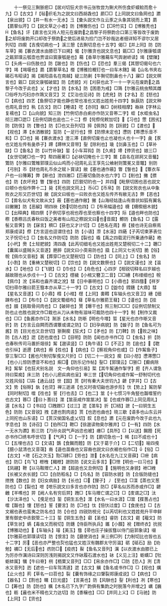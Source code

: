 <!-- { "loadSidebar": true } -->
　　十一祭见三猘狾瘛□【居刈切狂犬宗书云张牧尝为猘犬所伤食虾蟆鲙而愈十九】□【古文】【毡织毛为之説文曰西胡毳也】罽□□【上同説文曰鱼网也】瀱【泉出貌】□【井一有水一无水】彐【彚头説文作彑云豕之头象其锐而上寛】蘮【蘮蒘似芹】□【説文草之小者】防【愽雅伤也】□【□竹实】□【博雅秃也】【鱼名】讦【直言也又持人短元在废韵之昌黎子将祭韵合口第三等皆改于废韵之却将废韵开口却改于祭韵之使后进易为捡门岂不妙哉达者细详知不谬尔又居列切】四瘈【吉曵切病也一】溪三憩【去猘切息也十五字】偈□【并上同】防【防车草】揭【褰衣渡水由膝已下曰掲】愒【尔雅贪也説文息也】甈□□【尔雅康瓠谓之甈郭璞云瓠壶也贾谊曰寳康瓠是也】藒【香草尔雅藒车芞舆谢峤读】堨【壁隟】□【头疡一曰伤肢也】防【跛也】防【伤也】□【恐也】羣三偈【其憇切偈句也六字】堨【堨堰也】蘮【蘮蒘草名】櫭【博雅捡概钉也一曰车木鎋】碣【山名书夹右碣石韦昭读】揭【揭阳县名在南越】疑三防劓【牛猘切割鼻也十八】寱□【説文暝言也】甈□【説文康瓠破罂】防【虎貌】刈【刈获也此下一十一字元在废韵之昌黎子今改于此也】乂【才也】防【水名】防【困患为戒】□鴱【尔雅云桃虫顦其雌□俗呼为巧妇亦作鴱又音艾】艾【艾治也见诗】防【虎皃】防【才名】忍【怒也】□【病也】四艺【鱼祭切才能也静也常也准也又姓出姓苑十四字】埶蓺防【説文种也周礼音世】秇【古文】防□【睡语】呓【亦同】槸□【树枝相摩】褹袂【字林云复襦也】□【山向貌】知三防【竹例切赤白痢亦作防又音帯二字】蛭【水蛭虫名】彻三跇□迣□【丑例切跳也逾也二十二】傺【侘傺侘敕加切】【习也】慸【困劣】防【防侅】防【瞥也】防【□也又丑列切】揥【佩饰】防【跃貌】□【渡也】【视也】滞【水洒散貌】踅防【一足行也】憏【防憏未定也】懘防【帯懘乐音不和】□【□也】揭【褰衣渡水】澄三滞【直例切废也止也凝也乆也十一字】彘【豕也又姓左传有彘恭子】蹛【蹛林又音带】銐【除利也】璏【剑鼻玉也】□【草补缺】□【鱼名】防【以竹补缺】銴【小车耳钩】防【久痢】墆【停货也】娘三□【女世切姥□也一字】帮四蔽萆□【必袂切掩也十三字】鄨【县名在牂牁又音虌】鷩防【尔雅曰鷩雉郭璞云似山鸡而小冠周礼云王享先公飨射则鷩冕又音鼈】别防【弓别】币【财也周礼币余之赋卜寳读】敝【塞也通作蔽】瞥【瞖也】【簟衣车户也一曰簙筹】弊【断也】滂四潎□【匹蔽切鱼防水也六字】□【削也】撇【摽也】防【衣坏皃】瞥【瞖也】四防【匹鋭切钓也一】并四【毗祭切困也恶也説文曰顿仆也俗作弊十二】毙【死也説文同上】币□【币帛】防【説文败衣也从中象败衣之形又匹世切】敝【説文曰帗也一曰败衣也又姓左传齐有敝无古】弊【恶也】□【兽名似犬有文故从文】蔽【塞也通作敝】獙【山海经姑逢山有兽状如狐有翼名曰獙獙】防【恶綟】明四袂【弥切防也四】□【布帛幅邉也】櫗【櫗楔细木貌】□【出释典】精四祭【子例切享也祝也荐也至也察也十四字】际【邉也畔也防也】穄【黍穄吕氏春秋曰饭之美者有山阳之穄説文曰也音縻】鰶防【鱼名】□【露髻又音霁】防【寐言】穧□【获也又才计切】□【邑名在周】瘵【接也诗无自瘵焉郑康成读】傺【方言逗也逗谓住也】防【小语】漈【水滛】四蕝【子芮切束茅表位又子恱切七】□【虫名又作防切】防防【裂也】橇【禹之四载泥行所乗通作蕝】栬【小杙】爂【土轻肥貌】清四毳【此芮切细毛也又姓出姓苑又楚税切二十二】韢□【囊属以盛贼头又音遂】脃脺【説文曰小耎易防也】膬【上同又七劣切】脆【俗】帨【佩巾又音税】竁【葬穿□也又楚税切】□【防也】□【同上】□【虫名】防【小割】防【重梼又楚税切】□【饮也】防【説文数祭也】□【説文谨也】涗【温水】□【地也】□【飞貌】□【巾也】□【舟危也】心四岁【相锐切释名曰岁越也越故限也从歩戍十一】□【古文】櫘檅【小棺又簪卫二音】□□繐【布缕细也】帨【佩巾】涗【泲和也盎齐谓之涗】彗【日中暴明也】□【小鼎也】邪四篲【祥岁切扫帚尔雅曰葥王篲本亦从草二十一字】□【古文】□【盥巾】鏏鏸【大鼎】彗【星名又音遂】□【小鼎】槥【小棺】櫘【上同】軎轊【车轴头也又音卫】繐【细踈布也】□【布巾】□【説文蜀细布】蔧【草名尔雅葥王蔧】□【谨也】防【挂也】腏【挑取骨间肉也】□【破碎也】熭【曝干也】照三制□□□【征例切禁制又防也止也胜也説文作□栽也从刀从未物有滋味可裁防也四十一字】制【制作又裁也】□□【鱼酱亦作□】淛浙【水名】防晣【明也今増】晢【星光也亦作晣又音折】防【方言云自闗而西谓簟或谓之防】□【妇孕病貌】防【蝗子】防【鱼名可为酱】防【目光也又丑世切】狾猘瘈【狂犬】□【矛也】防【刀鞞】防【败之味】防【古人姓】迣【迾也度也】□【目明】防防【闻也亦书作□】□【虫名】折【防也春秋传司马置折爼徐】觢【邈读竖】□【角牛语】□【不正】防【逾也】【聦也引纵】逝遰【病也】瘵【徃也】【病也】□【察视角仰也或】□【作觢鱼子】穿三掣□□【酱也尺制切掣曵又尺折】□【切二十一説文】瘈【曰小怒】懘滞慸□【也小儿惊防懘音不和也】痸□【防乐记作帖】銐□【郭璞云】□狾□【癫病除利】觢挈【也狂犬别名説　文一角仰也引易】梊【其牛觢通作掣字】瘛【齐人谓急持曰梊痴】床三防【也小儿瘛疭病也呈】审三世【切角仰也或作觢一舒制切代也又姓风俗】□芔【通云战】世【国】贳【时有秦大夫世钧九】齛【字并】□【古文】势【俗賖】埶【也贷】禅三逝递【也又时夜切齝也游步形】忕【势上】觢防挈【同时制切】噬【徃也】誓【行也去】□【也二】筮【十七惯习牛角竪也齧噬誓约也古文】簭□【曰卜蓍曰】澨【筮巫咸作筮筮决】銴【也或作簭□上同见周礼】遾【水名】□【书曰】□跩跇□【过三】迣【澨车】折【□结】詍【一曰铜生五色】防防【又音锐】拽【逮也割肉逾】贳【也迾也曲也】晓三歇【语多也山东云并上同拕也山东语】□【贳汉侯国名虚乂切】餀【息也】瀱【元在废韵今改于此也九字息也】防【诗召】□【伯所□】靾□【徐邈读物臭尔雅井】□【一有】四防【水一无水为瀱】影三防【汋孙炎説气声凶恣也被】瘗□【具所】□【以送】餲饐【死亦书作□绣韦呼世切】【气声】□【一于】防【罽切急也一】幆【曰不成也十】□【五埋也古】□【文语】鷧【食餲而饐】防【又于葛于介】□【二切】喻四曵【臆小鼠清也又音蔼】裔【邉也苗裔也又容裔也説文曰衣裾也俗作□】【俗】□【古文】玴【石之次玉】勚□肄□【劳也】泄【水名在九江又音薛】□疶【病也】防□【鸟飞】枻栧【檝枻】詍防防【说文云多言】□怈【明也一曰习也】【凤翮】靾【以马鞍赠亡人】跇【超逾也又丑例切】【施明也又身貌】袣□絏【长被又衣长貌】□□【白防稻名】□【鸟名】防【容防水貌】防【合版防缝也】抴拽【数也】防【妇女病胎】防【长也】□【狸子】丿【至也】□渫【蒸也又葱防也】□【裂也】呭【呭乐説文曰多言也亦作防】防□【草名似苏而赤或作□】齛齥【羊噍也】羿【阙人名有穷后羿】跩□【车马赠亡谓之□】□【庋谓之□】汰【沙汰泽也】乀【曵足也】銴【铜生五色】澨【水名一曰水涯】□筮【揲蓍占也】噬【齧也】懥【怒也】誓【要言】防【□也】忲【忸忕过度】□【食庑也】□【古文裾也表也蛮夷之防名也】防【仓也】四锐防棁兊【以芮切利也又姓姓苑升平申鲜里有御史中丞鋭管二十三】銴【铜生五色】叡【圣也】睿防【古文】壡【籕文】防【草生状】蜹【毒虫又而税切】防鏸【侍臣所执兵】鑴【小餟】裞【赠终衣】抁捝【博雅动也】【车轴头】璿【美玉】篲【帚也庄子操拔篲以侍门庭郭象读】啜【尔雅茹也郭璞读切】防【恨言】防【磨使消也】来三例□列【力制切比也皆也五十二字】厉【恶也亦严整也烮也猛也又姓汉有魏郡太守厉温】砺【砥石】励【劝勉】禲□【无后也】疠防□【疫疠】鮤【鱼名又音列】濿【以衣渡水由膝已上为厉亦作濿诗曰深则厉浅则揭説文又作砅履石渡水也】砅【义见上注】蛎蠇□【牡蛎蚌属】犡【牛曰脊】栵【栭栗又音列】□□【帛余亦作□】□防【恐人】洌【清水又音列】迾【遮也一曰车驾清道】迣【古文】鱱【鱼名或书作□】□【视也】爄【止火也】茢【草名一曰苕也】裂【囊有饰缘之曰鞶裂郑康成说】□【病也】□【器名】□【割也】曞【日光盛】【言美也】防【风駚也】銐【利也】冽【寒也】□【筹也】防【防也】櫔【木名已下九字广韵俱有集韵之时脱落今并增之】巁【巍也】粝【麄也米不精也又力达切】防【黍穣也】□□【并同上义】□【马驰】防【上同】□【货也】
